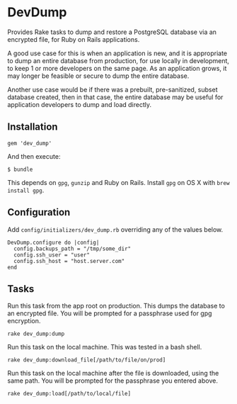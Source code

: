 # DevDump

Provides Rake tasks to dump and restore a PostgreSQL database via an encrypted file, for Ruby on Rails applications.

A good use case for this is when an application is new, and it is appropriate to dump an entire database from production, for use locally in development, to keep 1 or more developers on the same page. As an application grows, it may longer be feasible or secure to dump the entire database.

Another use case would be if there was a prebuilt, pre-sanitized, subset database created, then in that case, the entire database may be useful for application developers to dump and load directly.

## Installation

    gem 'dev_dump'

And then execute:

    $ bundle

This depends on `gpg`, `gunzip` and Ruby on Rails. Install `gpg` on OS X with `brew install gpg`.

## Configuration

Add `config/initializers/dev_dump.rb` overriding any of the values below.

    DevDump.configure do |config|
      config.backups_path = "/tmp/some_dir"
      config.ssh_user = "user"
      config.ssh_host = "host.server.com"
    end

## Tasks

Run this task from the app root on production. This dumps the database to an encrypted file. You will be prompted for a passphrase used for gpg encryption.

    rake dev_dump:dump

Run this task on the local machine. This was tested in a bash shell.

    rake dev_dump:download_file[/path/to/file/on/prod]

Run this task on the local machine after the file is downloaded, using the same path. You will be prompted for the passphrase you entered above.

    rake dev_dump:load[/path/to/local/file]


